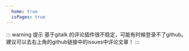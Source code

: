 ```yaml
---
  home: true
  isPages: true
---
```


::: warning 提示
基于gitalk 的评论插件很不稳定，可能有时候登录不了github。建议可以去右上角的github链接中的issues中评论文章！
:::
<list />
<footer-box></footer-box>

